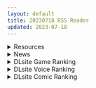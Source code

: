 ```yaml
---
layout: default
title: 20230718 RSS Reader
updated: 2023-07-18
---
```


<details class='content-parent'>
<summary>
Resources
</summary>
<details class='content-child'>
<summary>
<span class='rss-title'> 小鹿乱撞翡翠酱 </span> <a class='rss-link' href='https://gmgard.com/gm123052' target='_blank'>&nbsp;</a>
<div class='rss-published'> 🕛 20230717 16:52:02</div>
</summary>
<img src="https://static.gmgard.us/Images/upload/95261180052022069.jpg" /><br /><p>每日一绘第十四天</p>
</details>
<details class='content-child'>
<summary>
<span class='rss-title'> [自购][RJ01072009&RJ01071990][	ナップルミル]バースト♀バスターズ -堕ちる魔女と寝取りの魔物-&-バースト♀バスターズ -揺れる剣女と寝取りの魔物- </span> <a class='rss-link' href='https://gmgard.com/gm123051' target='_blank'>&nbsp;</a>
<div class='rss-published'> 🕛 20230717 16:01:33</div>
</summary>
<img src="https://static.gmgard.us/Images/upload/28967172319244324.jpg" /><br /><p>16号发售的新作 看庭子还没有人投就偷偷去自购了&nbsp;这次玩法跟前几作有些许不同 祝大家撸的开心</p>
</details>
<details class='content-child'>
<summary>
<span class='rss-title'> [无RJ号][Faust Seiker]Futa Concoction Ch. 2 Part 2 </span> <a class='rss-link' href='https://gmgard.com/gm123046' target='_blank'>&nbsp;</a>
<div class='rss-published'> 🕛 20230717 14:20:25</div>
</summary>
<img src="https://static.gmgard.us/Images/upload/16233171531126824.jpg" /><br /><p>重建扶她之亭，我辈义不容辞！</p>
</details>
<details class='content-child'>
<summary>
<span class='rss-title'> [MMD]Futa Kok Box(by Nyakumi) </span> <a class='rss-link' href='https://gmgard.com/gm123047' target='_blank'>&nbsp;</a>
<div class='rss-published'> 🕛 20230717 14:09:34</div>
</summary>
<img src="https://static.gmgard.us/Images/upload/18312171917587034.jpg" /><br /><p>Nyakumi大佬这次又更新了扶她原神，有2个差分所以是2个视频都是结尾处不同（自行添加视频和压缩后缀）</p>
</details>
<details class='content-child'>
<summary>
<span class='rss-title'> [日系/合集][まじろー]魔堕妻~聖子は魔人のオナホール~ 等21本[痴女/熟女][1.48G] </span> <a class='rss-link' href='https://gmgard.com/gm123045' target='_blank'>&nbsp;</a>
<div class='rss-published'> 🕛 20230717 14:09:34</div>
</summary>
<img src="https://static.gmgard.us/Images/upload/18218171127327083.jpg" /><br /><p>(C77) [まるまるアルマジロー (まじろー)] リネットちゃんにおまかせ! (ソウルキャリバー)
(C78) [まるまるアルマジロー (まじろー)] ARUMAJIBON! 黒いキャリバー「風よ応えて」 (ソウルキャリバー)
(C83) [まるまるアルマジロー (まじろー)] ARUMAJIBON! 黒傾向 Sinner's souls -Chain of the wedge- (デモンズソウ</p>
</details>
<details class='content-child'>
<summary>
<span class='rss-title'> [あかべぇそふとつぅ] G線上の魔王 / G弦上的魔王 汉化硬盘版 [G弦上的魔王汉化委员会][2.14G][BD][补档] </span> <a class='rss-link' href='https://www.south-plus.net/read.php?tid=1887131' target='_blank'>&nbsp;</a>
<div class='rss-published'> 🕛 20230717 13:01:13</div>
</summary>
失效帖：[url]https://north-plus.net/read.php?tid-283716-keyword-G%E7%B7%9A%E4%B8%8A%E3%81%AE%E9%AD%94%E7%8E%8B.html[/url]

经典名作，看见站里爆了顺手补了。对比了下steam版，感觉原版更对味一些。有爱自取

 [attachment=288049] 

介绍：
――赌上性命的、 ..
</details>
<details class='content-child'>
<summary>
<span class='rss-title'> [MMD][HypMcMMD]P.H/白露大人的邪恶计划[崩坏:星穹铁道/Honkai: Star Rail] [4K/60FPS/1.51G][禁止转载] </span> <a class='rss-link' href='https://gmgard.com/gm123050' target='_blank'>&nbsp;</a>
<div class='rss-published'> 🕛 20230717 12:50:38</div>
</summary>
<img src="https://iili.io/HLMz13v.gif" /><br /><p>MC MMD 唱跳rap道具&nbsp;腹凸&nbsp;淫纹</p>
</details>
<details class='content-child'>
<summary>
<span class='rss-title'> [无修正][未知字幕组][MOON ROCK] 水夏〜SUIKA〜1-3+番外編 </span> <a class='rss-link' href='https://gmgard.com/gm123049' target='_blank'>&nbsp;</a>
<div class='rss-published'> 🕛 20230717 12:44:44</div>
</summary>
<img src="https://iili.io/HLMtd92.gif" /><br /><p>一集一条故事线 番外篇有码</p>
</details>
<details class='content-child'>
<summary>
<span class='rss-title'> [Ankake Spa] 東方シンセカイ 东方新世界 Touhou New World </span> <a class='rss-link' href='https://www.hacg.sbs/wp/96826.html' target='_blank'>&nbsp;</a>
<div class='rss-published'> 🕛 20230717 12:14:41</div>
</summary>
东方Project的二次创作《东方红辉心》的同人制作社团“Ankake Spa” &#8230; <a href="https://www.hacg.sbs/wp/96826.html">继续阅读 <span class="meta-nav">&#8594;</span></a>
</details>
<details class='content-child'>
<summary>
<span class='rss-title'> [RJ408869][VR Dream Studio] パパの目の前で催眠おっさんに妻や娘をネトラレた話 2D版 </span> <a class='rss-link' href='https://gmgard.com/gm123048' target='_blank'>&nbsp;</a>
<div class='rss-published'> 🕛 20230717 12:04:19</div>
</summary>
<img src="https://static.gmgard.us/Images/upload/11639172012285104.jpg" /><br /><p>同样是催眠一家人的故事。这次的苦主父亲不出差了，而是当着面被NTR。一家三女，母亲加姐妹，豪华的母娘丼大餐。</p>
</details>
<details class='content-child'>
<summary>
<span class='rss-title'> [CYCLET] 駄作 / 駄作 汉化硬盘版[GSS&amp;落樱汉化组][2.19G][BD][秒传] </span> <a class='rss-link' href='https://www.south-plus.net/read.php?tid=1886959' target='_blank'>&nbsp;</a>
<div class='rss-published'> 🕛 20230717 09:44:20</div>
</summary>
失效帖：[url]https://north-plus.net/read.php?tid-363276-keyword-%E9%A7%84%E4%BD%9C.html[/url]

关于这游戏懂的都懂，不赘述，需要自取

 [attachment=288010] 

介绍：
在某学园就读的由貴・爱丽丝・華愛美・染・枢是随处可见的五人基（姬）友团。

 ..
</details>
<details class='content-child'>
<summary>
<span class='rss-title'> [CYCLET] 駄作 ～アリスとクロエ、結ばれる日～ / 駄作～爱丽丝与克罗艾连结之日～ 汉化硬盘版[GSS&amp;落樱汉化组][582M][BD][补档] </span> <a class='rss-link' href='https://www.south-plus.net/read.php?tid=1886955' target='_blank'>&nbsp;</a>
<div class='rss-published'> 🕛 20230717 09:40:34</div>
</summary>
失效帖：[url]https://north-plus.net/read.php?tid-363276-keyword-%E9%A7%84%E4%BD%9C.html[/url]
有爱自取

 [attachment=288008] 

介绍：
『出现在3人（由貴・アリス・クロエ）面前的神秘少女！？』

灰樹由貴、菜々ヶ木アリス以及菜々ヶ木クロエ。

 ..
</details>

</details>
<details class='content-parent'>
<summary>
News
</summary>

</details>
<details class='content-parent'>
<summary>
DLsite Game Ranking
</summary>
<details class='content-child'>
<summary>
<span class='rss-title'> 護身術道場 秘密のNTRレッスン [WAKUWAKU] </span> <a class='rss-link' href='https://www.dlsite.com/maniax/work/=/product_id/RJ01053661.html' target='_blank'>&nbsp;</a>
<div class='rss-published'> 🕛 20230718 13:10:23</div>
</summary>
<img src ="http://img.dlsite.jp/modpub/images2/work/doujin/RJ01054000/RJ01053661_img_main.jpg"/><br/>これはシミュレーション系のエロゲーで、ユーモアな要素が盛り込まれています。
</details>
<details class='content-child'>
<summary>
<span class='rss-title'> 鬼ヶ町オブザデッド ゾンビだらけの世界でも…やっぱりやりたい放題! 続・超フリーダムアクションRPG! [Pink Cafe Art] </span> <a class='rss-link' href='https://www.dlsite.com/maniax/work/=/product_id/RJ01049247.html' target='_blank'>&nbsp;</a>
<div class='rss-published'> 🕛 20230718 13:10:23</div>
</summary>
<img src ="http://img.dlsite.jp/modpub/images2/work/doujin/RJ01050000/RJ01049247_img_main.jpg"/><br/>ゾンビだらけになってしまった世界でもヤることは一緒…?突如フタナリになってしまった主人公のミヤコは、無事下の姿に戻れるのか!?さらにカオスになった超フリーダムアクションRPG「鬼と共に生きる町」スピンオフ!
</details>
<details class='content-child'>
<summary>
<span class='rss-title'> Handyman Legend ハンディマン・レジェンド [超真剣Studio] </span> <a class='rss-link' href='https://www.dlsite.com/maniax/work/=/product_id/RJ01036146.html' target='_blank'>&nbsp;</a>
<div class='rss-published'> 🕛 20230718 13:10:23</div>
</summary>
<img src ="http://img.dlsite.jp/modpub/images2/work/doujin/RJ01037000/RJ01036146_img_main.jpg"/><br/>君はスマートフォンアプリで案件を受注しているハンディマンです。 お客様の家にある様々な問題を解決し、時には他の問題も「解決」してあげる...
</details>
<details class='content-child'>
<summary>
<span class='rss-title'> セイントギアフォース [メタモルフォーゼ] </span> <a class='rss-link' href='https://www.dlsite.com/maniax/work/=/product_id/RJ01002988.html' target='_blank'>&nbsp;</a>
<div class='rss-published'> 🕛 20230718 13:10:23</div>
</summary>
<img src ="http://img.dlsite.jp/modpub/images2/work/doujin/RJ01003000/RJ01002988_img_main.jpg"/><br/>闘中にセクハラされて犯される!戦闘エロ特化RPG!!
</details>
<details class='content-child'>
<summary>
<span class='rss-title'> 治癒使と呪われたダンジョン [B-flat] </span> <a class='rss-link' href='https://www.dlsite.com/maniax/work/=/product_id/RJ01041935.html' target='_blank'>&nbsp;</a>
<div class='rss-published'> 🕛 20230718 13:10:23</div>
</summary>
<img src ="http://img.dlsite.jp/modpub/images2/work/doujin/RJ01042000/RJ01041935_img_main.jpg"/><br/>神聖なる治癒使として、呪われたダンジョンを浄化するように命じられたヒロイン。 そこでは様々な魔物、エッチなトラップが待ち構えている。 積極的に接触してくるNPCにも注意が必要かも...?
</details>

</details>
<details class='content-parent'>
<summary>
DLsite Voice Ranking
</summary>
<details class='content-child'>
<summary>
<span class='rss-title'> 【10日間限定イラスト同梱】甘やかし上手で癒してくれる同棲お姉ちゃん。【癒しおま◯こ×添い寝えっち】 [桃色みんと] </span> <a class='rss-link' href='https://www.dlsite.com/maniax/work/=/product_id/RJ01065779.html' target='_blank'>&nbsp;</a>
<div class='rss-published'> 🕛 20230718 13:10:26</div>
</summary>
<img src ="http://img.dlsite.jp/modpub/images2/work/doujin/RJ01066000/RJ01065779_img_main.jpg"/><br/>貴方を溺愛して止まないエッチなお姉ちゃんに、ひたすら甘やかし添い寝で囁きおま◯こをされたい…。「君だけの甘トロ溺愛おまんこで...おかしくなっちゃえ...♪」甘えん坊の貴方を小さい頃からお世話してくれるドスケベなお姉ちゃん。大きなおっぱいに包まれる贅沢なぬくぬくオマ◯コ性活を始めてみませんか?
</details>
<details class='content-child'>
<summary>
<span class='rss-title'> 【碧蓝航线ASMR】治愈指挥官小队！腓特烈大帝的午夜摇篮曲 [アトリエメール] </span> <a class='rss-link' href='https://www.dlsite.com/maniax/work/=/product_id/RJ01074277.html' target='_blank'>&nbsp;</a>
<div class='rss-published'> 🕛 20230718 13:10:26</div>
</summary>
<img src ="http://img.dlsite.jp/modpub/images2/work/doujin/RJ01075000/RJ01074277_img_main.jpg"/><br/>「谁能最好地治愈我的孩子……真是毫无意义的争论呢」
</details>
<details class='content-child'>
<summary>
<span class='rss-title'> 【碧藍航線ASMR】治愈指揮官小隊！腓特烈大帝的午夜搖籃曲 [アトリエメール] </span> <a class='rss-link' href='https://www.dlsite.com/maniax/work/=/product_id/RJ01074280.html' target='_blank'>&nbsp;</a>
<div class='rss-published'> 🕛 20230718 13:10:26</div>
</summary>
<img src ="http://img.dlsite.jp/modpub/images2/work/doujin/RJ01075000/RJ01074280_img_main.jpg"/><br/>「誰能最好地治愈我的孩子……真是毫無意義的爭論呢」
</details>
<details class='content-child'>
<summary>
<span class='rss-title'> いつも余裕たっぷりの井上先輩は、実はアナルがクソ弱い [DLsite × AliosArvin] </span> <a class='rss-link' href='https://www.dlsite.com/maniax/work/=/product_id/RJ01053787.html' target='_blank'>&nbsp;</a>
<div class='rss-published'> 🕛 20230718 13:10:26</div>
</summary>
<img src ="http://img.dlsite.jp/modpub/images2/work/doujin/RJ01054000/RJ01053787_img_main.jpg"/><br/>ところどころSっぽいアリス先輩ですが、 とある間違いから、あなたの前で、あなた以外誰にも見せたことのない『弱点』を晒してしまい――!?
</details>
<details class='content-child'>
<summary>
<span class='rss-title'> 【碧蓝航线ASMR】治愈指挥官小分队!・奥古斯特·冯·帕塞瓦尔温柔的魔女责罚 [アトリエメール] </span> <a class='rss-link' href='https://www.dlsite.com/maniax/work/=/product_id/RJ430703.html' target='_blank'>&nbsp;</a>
<div class='rss-published'> 🕛 20230718 13:10:26</div>
</summary>
<img src ="http://img.dlsite.jp/modpub/images2/work/doujin/RJ431000/RJ430703_img_main.jpg"/><br/>奥古斯特·冯·帕塞瓦尔的声音在耳边响起。  记得自己是…在手头还有很多工作的情况下不小心睡着了。 睁开双眼,看到的是与自己房间所不同的天花板。  自己的身体也完全不受控制。
</details>

</details>
<details class='content-parent'>
<summary>
DLsite Comic Ranking
</summary>
<details class='content-child'>
<summary>
<span class='rss-title'> 女子校の性欲処理係として編入した男子生徒による記録 [あのんの大洪水伝説] </span> <a class='rss-link' href='https://www.dlsite.com/maniax/work/=/product_id/RJ439801.html' target='_blank'>&nbsp;</a>
<div class='rss-published'> 🕛 20230718 13:10:29</div>
</summary>
<img src ="http://img.dlsite.jp/modpub/images2/work/doujin/RJ440000/RJ439801_img_main.jpg"/><br/>これは女子校でただ一人の男子である『性欲処理係』のあなたと 欲求不満なドスケベ女子達との濃厚変態プレイの記録である──… 女子校に編入させられたあなたを待っていたのは、思春期でムラムラが止まらない女の子たちとの淫らな日々!?溜まりに溜まった性欲とこじれまくった性癖を解放すべく、 あの手この手であなたに変態プレイを求めてくる彼女達… ド淫乱なニオイフェチ女子に囲まれた、スケベ過ぎる学園性活!
</details>
<details class='content-child'>
<summary>
<span class='rss-title'> 封魂の退魔巫女～母娘が悪霊に染まり乗っ取られるまで～ [憑依ラヴァー] </span> <a class='rss-link' href='https://www.dlsite.com/maniax/work/=/product_id/RJ405524.html' target='_blank'>&nbsp;</a>
<div class='rss-published'> 🕛 20230718 13:10:29</div>
</summary>
<img src ="http://img.dlsite.jp/modpub/images2/work/doujin/RJ406000/RJ405524_img_main.jpg"/><br/>強大な悪霊を封印した退魔巫女。しかし悪意は時を越え、思わぬ形で再び牙を剥く。そして復讐の果てに──母娘は全てを乗っ取られ堕ちる。
</details>
<details class='content-child'>
<summary>
<span class='rss-title'> 退魔師の淫堕-相馬日奈編(2) [New World] </span> <a class='rss-link' href='https://www.dlsite.com/maniax/work/=/product_id/RJ01076977.html' target='_blank'>&nbsp;</a>
<div class='rss-published'> 🕛 20230718 13:10:29</div>
</summary>
<img src ="http://img.dlsite.jp/modpub/images2/work/doujin/RJ01077000/RJ01076977_img_main.jpg"/><br/>少女退魔師の末路、私が知らないところで、幼馴染は見知らぬ人と変わった
</details>
<details class='content-child'>
<summary>
<span class='rss-title'> 寄生されてHなエイリアンにされちゃう娘の話 Alien's Egg 「Abandoned Ship」 [Heno2] </span> <a class='rss-link' href='https://www.dlsite.com/maniax/work/=/product_id/RJ01053011.html' target='_blank'>&nbsp;</a>
<div class='rss-published'> 🕛 20230718 13:10:29</div>
</summary>
<img src ="http://img.dlsite.jp/modpub/images2/work/doujin/RJ01054000/RJ01053011_img_main.jpg"/><br/>寄生されてHなエイリアンにされちゃう娘たちの話。寄生・異形化・悪堕ちアリの成人向け漫画です。
</details>
<details class='content-child'>
<summary>
<span class='rss-title'> お隣さんは闇組織に肉体改造された元正義戦隊メンバーでした2 [F.W.ZHolic] </span> <a class='rss-link' href='https://www.dlsite.com/maniax/work/=/product_id/RJ409212.html' target='_blank'>&nbsp;</a>
<div class='rss-published'> 🕛 20230718 13:10:29</div>
</summary>
<img src ="http://img.dlsite.jp/modpub/images2/work/doujin/RJ410000/RJ409212_img_main.jpg"/><br/>お隣さんは闇組織に肉体改造された元正義戦隊メンバーでした第2巻
</details>

</details>
